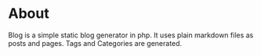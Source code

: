 About
====================================

Blog is a simple static blog generator in php. It uses plain markdown files as posts and pages. Tags and Categories are generated.


<!-- CATEGORY: intro -->
